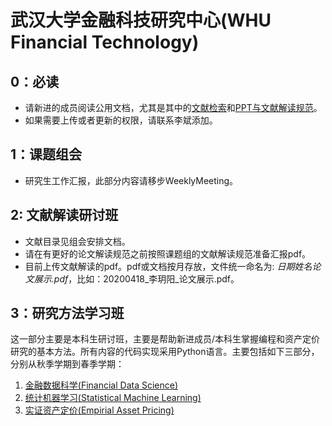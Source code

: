 # 武汉大学金融科技研究中心(WHU Financial Technology)

## 0：必读

- 请新进的成员阅读公用文档，尤其是其中的[文献检索](00-公用文档/01-1-文献来源及检索技巧.pdf)和[PPT与文献解读规范](00-公用文档/02-1-文献解读PPT规范.md)。
- 如果需要上传或者更新的权限，请联系李斌添加。



## 1：课题组会

- 研究生工作汇报，此部分内容请移步WeeklyMeeting。



## 2: 文献解读研讨班

* 文献目录见组会安排文档。
* 请在有更好的论文解读规范之前按照课题组的文献解读规范准备汇报pdf。
* 目前上传文献解读的pdf。pdf或文档按月存放，文件统一命名为: *日期姓名论文展示.pdf*，比如：20200418_李玥阳_论文展示.pdf。



## 3：研究方法学习班

这一部分主要是本科生研讨班，主要是帮助新进成员/本科生掌握编程和资产定价研究的基本方法。所有内容的代码实现采用Python语言。主要包括如下三部分，分别从秋季学期到春季学期：

1. [金融数据科学(Financial Data Science)](11-金融数据科学/README.md)
2. [统计机器学习(Statistical Machine Learning)](12-统计机器学习/README.md)
3. [实证资产定价(Empirial Asset Pricing)](13-实证资产定价/README.md) 

